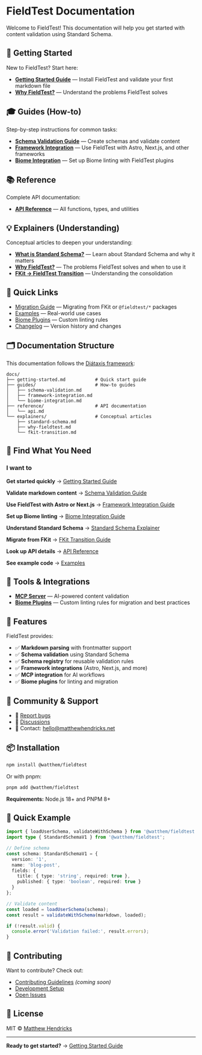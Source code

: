 # FieldTest Documentation

Welcome to FieldTest! This documentation will help you get started with content validation using Standard Schema.

## 📖 Getting Started

New to FieldTest? Start here:

- **[Getting Started Guide](./getting-started.md)** — Install FieldTest and validate your first markdown file
- **[Why FieldTest?](./explainers/why-fieldtest.md)** — Understand the problems FieldTest solves

## 🎓 Guides (How-to)

Step-by-step instructions for common tasks:

- **[Schema Validation Guide](./guides/schema-validation.md)** — Create schemas and validate content
- **[Framework Integration](./guides/framework-integration.md)** — Use FieldTest with Astro, Next.js, and other frameworks
- **[Biome Integration](./guides/biome-integration.md)** — Set up Biome linting with FieldTest plugins

## 📚 Reference

Complete API documentation:

- **[API Reference](./reference/api.md)** — All functions, types, and utilities

## 💡 Explainers (Understanding)

Conceptual articles to deepen your understanding:

- **[What is Standard Schema?](./explainers/standard-schema.md)** — Learn about Standard Schema and why it matters
- **[Why FieldTest?](./explainers/why-fieldtest.md)** — The problems FieldTest solves and when to use it
- **[FKit → FieldTest Transition](./explainers/fkit-transition.md)** — Understanding the consolidation

## 🚀 Quick Links

- [Migration Guide](../MIGRATION.md) — Migrating from FKit or `@fieldtest/*` packages
- [Examples](../packages/examples/) — Real-world use cases
- [Biome Plugins](../grit-plugins/README.md) — Custom linting rules
- [Changelog](../CHANGELOG.md) — Version history and changes

## 🗂️ Documentation Structure

This documentation follows the [Diátaxis framework](https://diataxis.fr/):

```
docs/
├── getting-started.md           # Quick start guide
├── guides/                      # How-to guides
│   ├── schema-validation.md
│   ├── framework-integration.md
│   └── biome-integration.md
├── reference/                   # API documentation
│   └── api.md
└── explainers/                  # Conceptual articles
    ├── standard-schema.md
    ├── why-fieldtest.md
    └── fkit-transition.md
```

## 🎯 Find What You Need

### I want to

**Get started quickly**
→ [Getting Started Guide](./getting-started.md)

**Validate markdown content**
→ [Schema Validation Guide](./guides/schema-validation.md)

**Use FieldTest with Astro or Next.js**
→ [Framework Integration Guide](./guides/framework-integration.md)

**Set up Biome linting**
→ [Biome Integration Guide](./guides/biome-integration.md)

**Understand Standard Schema**
→ [Standard Schema Explainer](./explainers/standard-schema.md)

**Migrate from FKit**
→ [FKit Transition Guide](./explainers/fkit-transition.md)

**Look up API details**
→ [API Reference](./reference/api.md)

**See example code**
→ [Examples](../packages/examples/)

## 🔧 Tools & Integrations

- **[MCP Server](../packages/integrations/mcp/fkit-mcp-server/)** — AI-powered content validation
- **[Biome Plugins](../grit-plugins/)** — Custom linting rules for migration and best practices

## 🌟 Features

FieldTest provides:

- ✅ **Markdown parsing** with frontmatter support
- ✅ **Schema validation** using Standard Schema
- ✅ **Schema registry** for reusable validation rules
- ✅ **Framework integrations** (Astro, Next.js, and more)
- ✅ **MCP integration** for AI workflows
- ✅ **Biome plugins** for linting and migration

## 💬 Community & Support

- 🐛 [Report bugs](https://github.com/watthem/fieldtest/issues)
- 💬 [Discussions](https://github.com/watthem/fieldtest/discussions)
- 📧 Contact: <hello@matthewhendricks.net>

## 📦 Installation

```bash
npm install @watthem/fieldtest
```

Or with pnpm:

```bash
pnpm add @watthem/fieldtest
```

**Requirements:** Node.js 18+ and PNPM 8+

## 🚀 Quick Example

```typescript
import { loadUserSchema, validateWithSchema } from '@watthem/fieldtest';
import type { StandardSchemaV1 } from '@watthem/fieldtest';

// Define schema
const schema: StandardSchemaV1 = {
  version: '1',
  name: 'blog-post',
  fields: {
    title: { type: 'string', required: true },
    published: { type: 'boolean', required: true }
  }
};

// Validate content
const loaded = loadUserSchema(schema);
const result = validateWithSchema(markdown, loaded);

if (!result.valid) {
  console.error('Validation failed:', result.errors);
}
```

## 📖 Contributing

Want to contribute? Check out:

- [Contributing Guidelines](../CONTRIBUTING.md) *(coming soon)*
- [Development Setup](../README.md#contributing)
- [Open Issues](https://github.com/watthem/fieldtest/issues)

## 📝 License

MIT © [Matthew Hendricks](https://matthewhendricks.net)

---

**Ready to get started?** → [Getting Started Guide](./getting-started.md)
